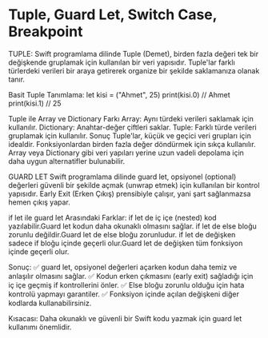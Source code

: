 # Tuple, Guard Let, Switch Case, Breakpoint

TUPLE:
Swift programlama dilinde Tuple (Demet), birden fazla değeri tek bir değişkende gruplamak için kullanılan bir veri yapısıdır. Tuple'lar farklı türlerdeki verileri bir araya getirerek organize bir şekilde saklamanıza olanak tanır.

Basit Tuple Tanımlama:
let kisi = ("Ahmet", 25)
print(kisi.0) // Ahmet
print(kisi.1) // 25

Tuple ile Array ve Dictionary Farkı
Array: Aynı türdeki verileri saklamak için kullanılır.
Dictionary: Anahtar-değer çiftleri saklar.
Tuple: Farklı türde verileri gruplamak için kullanılır.
Sonuç
Tuple'lar, küçük ve geçici veri grupları için idealdir.
Fonksiyonlardan birden fazla değer döndürmek için sıkça kullanılır.
Array veya Dictionary gibi veri yapıları yerine uzun vadeli depolama için daha uygun alternatifler bulunabilir.

GUARD LET
Swift programlama dilinde guard let, opsiyonel (optional) değerleri güvenli bir şekilde açmak (unwrap etmek) için kullanılan bir kontrol yapısıdır. Early Exit (Erken Çıkış) prensibiyle çalışır, yani şart sağlanmazsa hemen çıkış yapar.

if let ile guard let Arasındaki Farklar:
if let de iç içe (nested) kod yazılabilir.Guard let	kodun daha okunaklı olmasını sağlar.
if let de else bloğu zorunlu değildir.Guard let de	else bloğu zorunludur.
if let de değişken sadece if bloğu içinde geçerli olur.Guard let de	değişken tüm fonksiyon içinde geçerli olur.

Sonuç:
✅ guard let, opsiyonel değerleri açarken kodun daha temiz ve anlaşılır olmasını sağlar.
✅ Kodun erken çıkmasını (early exit) sağladığı için iç içe geçmiş if kontrollerini önler.
✅ Else bloğu zorunlu olduğu için hata kontrolü yapmayı garantiler.
✅ Fonksiyon içinde açılan değişkeni diğer kodlarda kullanabilirsiniz.

Kısacası: Daha okunaklı ve güvenli bir Swift kodu yazmak için guard let kullanımı önemlidir.
